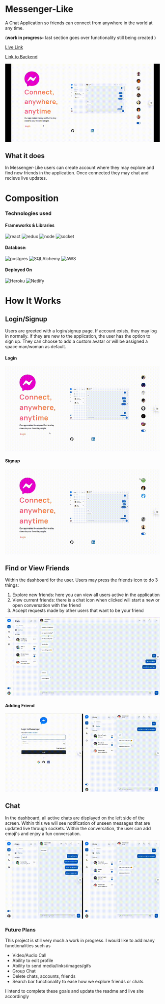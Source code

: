 
# Messenger-Like
A Chat Application so friends can connect from anywhere in the world at any time.

(**work in progress-** last section goes over functionality still being created )

[Live Link](https://master--jovial-platypus-473ca4.netlify.app/)

[Link to Backend](https://github.com/hassankaz1/messenger-backend)

<p align="center">
  <img src="https://github.com/hassankaz1/messenger-frontend/blob/master/demo-gifs/main.gif" alt="animated" />
</p>



## What it does
In Messenger-Like users can create account where they may explore and find new friends in the application. Once connected they may chat and recieve live updates. 




# Composition
### Technologies used
#### Frameworks & Libraries
![react](https://img.shields.io/badge/React-20232A?style=for-the-badge&logo=react&logoColor=61DAFB)
![redux](https://img.shields.io/badge/Redux-593D88?style=for-the-badge&logo=redux&logoColor=white)
![node](https://img.shields.io/badge/Node.js-339933?style=for-the-badge&logo=nodedotjs&logoColor=white)
![socket](https://img.shields.io/badge/Socket.io-010101?&style=for-the-badge&logo=Socket.io&logoColor=white)


#### Database:
![postgres](https://img.shields.io/badge/PostgreSQL-316192?style=for-the-badge&logo=postgresql&logoColor=white)
![SQLAlchemy](https://img.shields.io/badge/SQLAlchemy-100000?style=for-the-badge&logo=sql&logoColor=BA1212&labelColor=AD0000&color=A90000)
![AWS](https://img.shields.io/badge/Amazon_AWS-%23232f3e.svg?style=for-the-badge&logo=amazonaws&logoColor=ec912d)

#### Deployed On
![Heroku](https://img.shields.io/badge/Heroku-430098?style=for-the-badge&logo=heroku&logoColor=white)
![Netlify](https://img.shields.io/badge/Netlify-00C7B7?style=for-the-badge&logo=netlify&logoColor=white)


# How It Works
## Login/Signup
Users are greeted with a login/signup page. If account exists, they may log in normally. If they are new to the application, the user has the option to sign up. They can choose to add a custom avatar or will be assigned a space man/woman as default.

#### Login 
<p align="center">
  <img src="https://github.com/hassankaz1/messenger-frontend/blob/master/demo-gifs/login.gif" alt="animated" />
</p>

#### Signup
<p align="center">
  <img src="https://github.com/hassankaz1/messenger-frontend/blob/master/demo-gifs/signup.gif" alt="animated" />
</p>

## Find or View Friends
Within the dashboard for the user. Users may press the friends icon to do 3 things:

1. Explore new friends: here you can view all users active in the application
2. View current friends: there is a chat icon when clicked will start a new or open conversation with the friend
3. Accept requests made by other users that want to be your friend

<p align="center">
  <img src="https://github.com/hassankaz1/messenger-frontend/blob/master/demo-gifs/modal.gif" alt="animated" />
</p>

#### Adding Friend
<p align="center">
  <img src="https://github.com/hassankaz1/messenger-frontend/blob/master/demo-gifs/addfriend.gif" alt="animated" />
</p>


## Chat
In the dashboard, all active chats are displayed on the left side of the screen. Within this we will see notification of unseen messages that are updated live through sockets. Within the conversation, the user can add emoji's and enjoy a fun conversation. 

<p align="center">
  <img src="https://github.com/hassankaz1/messenger-frontend/blob/master/demo-gifs/chatting.gif" alt="animated" />
</p>

### Future Plans

This project is still very much a work in progress. I would like to add many functionalities such as 
- Video/Audio Call
- Ability to edit profile
- Ability to send media/links/images/gifs
- Group Chat 
- Delete chats, accounts, friends
- Search bar functionality to ease how we explore friends or chats

I intend to complete these goals and update the readme and live site accordingly